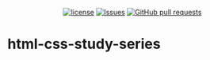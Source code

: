 <p align="center">
  <a href="https://github.com/mingyuchoo/html-css-study-series/blob/main/LICENSE"><img alt="license" src="https://img.shields.io/github/license/mingyuchoo/html-css-study-series"/></a>
  <a href="https://github.com/mingyuchoo/html-css-study-series/issues"><img alt="Issues" src="https://img.shields.io/github/issues/mingyuchoo/html-css-study-series?color=appveyor" /></a>
  <a href="https://github.com/mingyuchoo/html-css-study-series/pulls"><img alt="GitHub pull requests" src="https://img.shields.io/github/issues-pr/mingyuchoo/html-css-study-series?color=appveyor" /></a>
</p>

# html-css-study-series
